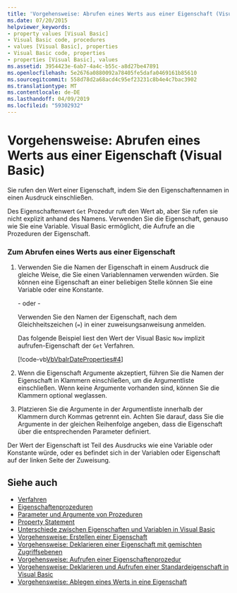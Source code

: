 ```yaml
---
title: 'Vorgehensweise: Abrufen eines Werts aus einer Eigenschaft (Visual Basic)'
ms.date: 07/20/2015
helpviewer_keywords:
- property values [Visual Basic]
- Visual Basic code, procedures
- values [Visual Basic], properties
- Visual Basic code, properties
- properties [Visual Basic], values
ms.assetid: 3954423e-6ab7-4a4c-b55c-a8d27be47891
ms.openlocfilehash: 5e2676a0880092a78405fe5dafa0469161b85610
ms.sourcegitcommit: 558d78d2a68acd4c95ef23231c8b4e4c7bac3902
ms.translationtype: MT
ms.contentlocale: de-DE
ms.lasthandoff: 04/09/2019
ms.locfileid: "59302932"
---
```

# <a name="how-to-get-a-value-from-a-property-visual-basic"></a>Vorgehensweise: Abrufen eines Werts aus einer Eigenschaft (Visual Basic)
Sie rufen den Wert einer Eigenschaft, indem Sie den Eigenschaftennamen in einen Ausdruck einschließen.  
  
 Des Eigenschaftenwert `Get` Prozedur ruft den Wert ab, aber Sie rufen sie nicht explizit anhand des Namens. Verwenden Sie die Eigenschaft, genauso wie Sie eine Variable. Visual Basic ermöglicht, die Aufrufe an die Prozeduren der Eigenschaft.  
  
### <a name="to-retrieve-a-value-from-a-property"></a>Zum Abrufen eines Werts aus einer Eigenschaft  
  
1. Verwenden Sie die Namen der Eigenschaft in einem Ausdruck die gleiche Weise, die Sie einen Variablennamen verwenden würden. Sie können eine Eigenschaft an einer beliebigen Stelle können Sie eine Variable oder eine Konstante.  
  
     - oder -   
  
     Verwenden Sie den Namen der Eigenschaft, nach dem Gleichheitszeichen (`=`) in einer zuweisungsanweisung anmelden.  
  
     Das folgende Beispiel liest den Wert der Visual Basic `Now` implizit aufrufen-Eigenschaft der `Get` Verfahren.  
  
     [!code-vb[VbVbalrDateProperties#4](~/samples/snippets/visualbasic/VS_Snippets_VBCSharp/VbVbalrDateProperties/VB/Module1.vb#4)]  
  
2. Wenn die Eigenschaft Argumente akzeptiert, führen Sie die Namen der Eigenschaft in Klammern einschließen, um die Argumentliste einschließen. Wenn keine Argumente vorhanden sind, können Sie die Klammern optional weglassen.  
  
3. Platzieren Sie die Argumente in der Argumentliste innerhalb der Klammern durch Kommas getrennt ein. Achten Sie darauf, dass Sie die Argumente in der gleichen Reihenfolge angeben, dass die Eigenschaft über die entsprechenden Parameter definiert.  
  
 Der Wert der Eigenschaft ist Teil des Ausdrucks wie eine Variable oder Konstante würde, oder es befindet sich in der Variablen oder Eigenschaft auf der linken Seite der Zuweisung.  
  
## <a name="see-also"></a>Siehe auch

- [Verfahren](./index.md)
- [Eigenschaftenprozeduren](./property-procedures.md)
- [Parameter und Argumente von Prozeduren](./procedure-parameters-and-arguments.md)
- [Property Statement](../../../../visual-basic/language-reference/statements/property-statement.md)
- [Unterschiede zwischen Eigenschaften und Variablen in Visual Basic](./differences-between-properties-and-variables.md)
- [Vorgehensweise: Erstellen einer Eigenschaft](./how-to-create-a-property.md)
- [Vorgehensweise: Deklarieren einer Eigenschaft mit gemischten Zugriffsebenen](./how-to-declare-a-property-with-mixed-access-levels.md)
- [Vorgehensweise: Aufrufen einer Eigenschaftenprozedur](./how-to-call-a-property-procedure.md)
- [Vorgehensweise: Deklarieren und Aufrufen einer Standardeigenschaft in Visual Basic](./how-to-declare-and-call-a-default-property.md)
- [Vorgehensweise: Ablegen eines Werts in eine Eigenschaft](./how-to-put-a-value-in-a-property.md)
